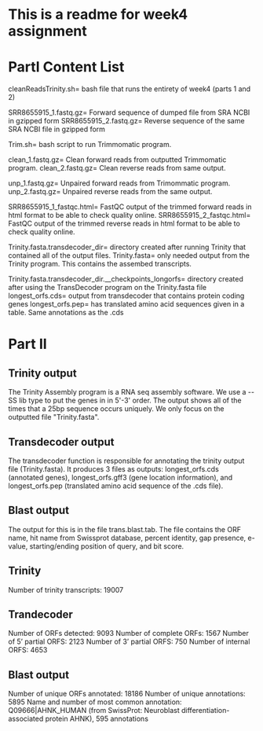 # This is a readme for week4 assignment
# PartI Content List
cleanReadsTrinity.sh= bash file that runs the entirety of week4 (parts 1 and 2) 

SRR8655915_1.fastq.gz= Forward sequence of dumped file from SRA NCBI in gzipped form
SRR8655915_2.fastq.gz= Reverse sequence of the same SRA NCBI file in gzipped form

Trim.sh= bash script to run Trimmomatic program.

clean_1.fastq.gz= Clean forward reads from outputted Trimmomatic program.
clean_2.fastq.gz= Clean reverse reads from same output.

unp_1.fastq.gz= Unpaired forward reads from Trimommatic program.
unp_2.fastq.gz= Unpaired reverse reads from the same output.

SRR8655915_1_fastqc.html= FastQC output of the trimmed forward reads in html format to be able to check quality online. 
SRR8655915_2_fastqc.html= FastQC output of the trimmed reverse reads in html format to be able to check quality online.

Trinity.fasta.transdecoder_dir= directory created after running Trinity that contained all of the output files.
Trinity.fasta= only needed output from the Trinity program. This contains the assembed transcripts. 

Trinity.fasta.transdecoder_dir.__checkpoints_longorfs= directory created after using the TransDecoder program on the Trinity.fasta file
longest_orfs.cds= output from transdecoder that contains protein coding genes
longest_orfs.pep= has translated amino acid sequences given in a table. Same annotations as the .cds



# Part II
## Trinity output
The Trinity Assembly program is a RNA seq assembly software. We use a --SS lib type to put the genes in in 5'-3' order.
 The output shows all of the times that a 25bp sequence occurs uniquely. We only focus on the outputted file "Trinity.fasta".
## Transdecoder output
The transdecoder function is responsible for annotating the trinity output file (Trinity.fasta). 
It produces 3 files as outputs: longest_orfs.cds (annotated genes), longest_orfs.gff3 (gene location information),
 and longest_orfs.pep (translated amino acid sequence of the .cds file).
## Blast output
The output for this is in the file trans.blast.tab. The file contains the ORF name, 
hit name from Swissprot database, percent identity, gap presence, e-value, starting/ending position of query, and bit score. 

## Trinity
Number of trinity transcripts: 19007
## Trandecoder 
Number of ORFs detected: 9093
Number of complete ORFs: 1567
Number of  5’ partial ORFS: 2123
Number of  3’ partial ORFS: 750
Number of internal ORFS: 4653
## Blast output
Number of unique ORFs annotated: 18186
Number of unique annotations: 5895
Name and number of most common annotation: Q09666|AHNK_HUMAN (from SwissProt: Neuroblast differentiation-associated protein AHNK), 595 annotations

